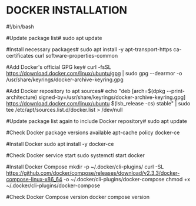 # DOCKER INSTALLATION


 #!/bin/bash

#Update package list#
sudo apt update

#Install necessary packages#
sudo apt install -y apt-transport-https ca-certificates curl software-properties-common

#Add Docker's official GPG key#
curl -fsSL https://download.docker.com/linux/ubuntu/gpg | sudo gpg --dearmor -o /usr/share/keyrings/docker-archive-keyring.gpg

#Add Docker repository to apt sources#
echo "deb [arch=$(dpkg --print-architecture) signed-by=/usr/share/keyrings/docker-archive-keyring.gpg] https://download.docker.com/linux/ubuntu $(lsb_release -cs) stable" | sudo tee /etc/apt/sources.list.d/docker.list > /dev/null

#Update package list again to include Docker repository#
sudo apt update

#Check Docker package versions available
apt-cache policy docker-ce

#Install Docker
sudo apt install -y docker-ce

#Check Docker service start
sudo systemctl start docker

#Install Docker Compose
mkdir -p ~/.docker/cli-plugins/
curl -SL https://github.com/docker/compose/releases/download/v2.3.3/docker-compose-linux-x86_64 -o ~/.docker/cli-plugins/docker-compose
chmod +x ~/.docker/cli-plugins/docker-compose

#Check Docker Compose version
docker compose version
